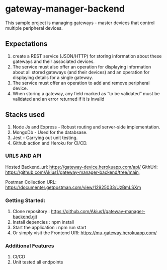 # gateway-manager-backend

This sample project is managing gateways - master devices that control multiple peripheral
devices. 

## Expectations
1. create a REST service (JSON/HTTP) for storing information about these
gateways and their associated devices.
2. The service must also offer an operation for displaying information about all stored gateways (and their devices) and an operation for displaying details for a single gateway.
3. The service must offer an operation to add and remove peripheral device.
4. When storing a gateway, any field marked as “to be validated” must be validated and an error returned if it is invalid


## Stacks used
1. Node Js and Express - Robust routing and server-side implementation.
2. MongoDb - Used for the databsase.
3. Jest - Carrying out unit testing.
4. Github action and Heroku for CI/CD.

### URLS AND API

Hosted Backend_url: https://gateway-device.herokuapp.com/api/
GithUrl: https://github.com/Akius1/gateway-manager-backend/tree/main,

Postman Collection URL: https://documenter.getpostman.com/view/12925033/UzBmLSXm


### Getting Started:

1. Clone repository : https://github.com/Akius1/gateway-manager-backend.git
2. Install depencies : npm install
3. Start the application : npm run start
4. Or simply visit the Frontend URl: https://mu-gateway.herokuapp.com/

### Additional Features
1. CI/CD
2. Unit tested all endpoints


